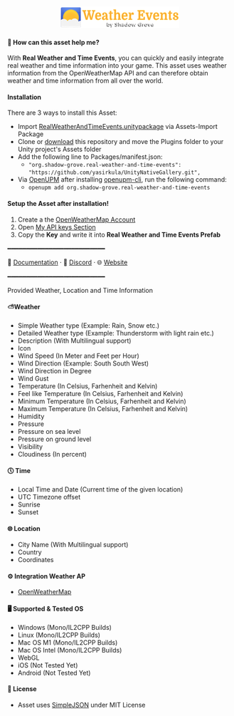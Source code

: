 <p align="center">
<img src="https://raw.githubusercontent.com/ShadowGroveGames/Real-Weather-and-Time-Events/main/ShadowGroveGames/Real%20Wether%20and%20Time%20Events/Resources/real-weather-and-time-events-banner.png">
</p>

#### 🏁 How can this asset help me?
With **Real Weather and Time Events**, you can quickly and easily integrate real weather and time information into your game. This asset uses weather information from the OpenWeatherMap API and can therefore obtain weather and time information from all over the world.

#### Installation
There are 3 ways to install this Asset:
- Import [RealWeatherAndTimeEvents.unitypackage](https://github.com/ShadowGroveGames/Real-Weather-and-Time-Events/releases "RealWeatherAndTimeEvents.unitypackage") via Assets-Import Package
- Clone or [download](https://github.com/ShadowGroveGames/Real-Weather-and-Time-Events/archive/main.zip "download") this repository and move the Plugins folder to your Unity project's Assets folder
- Add the following line to Packages/manifest.json:
    - `"org.shadow-grove.real-weather-and-time-events": "https://github.com/yasirkula/UnityNativeGallery.git",`
- Via [OpenUPM](https://openupm.com/) after installing [openupm-cli](https://github.com/openupm/openupm-cli#openupm-cli), run the following command:
    - `openupm add org.shadow-grove.real-weather-and-time-events`

#### Setup the Asset after installation!
1. Create a the [OpenWeatherMap Account](https://home.openweathermap.org/users/sign_up "OpenWeatherMap Account")
1. Open [My API keys Section](https://home.openweathermap.org/api_keys "My API keys Section")
1. Copy the **Key** and write it into **Real Weather and Time Events Prefab**

━━━━━━━━━━━━━━━━━━━━━━━━━━

📕 [Documentation](https://wiki.shadow-grove.org/en/real-weather-and-time-events "Documentation") · 💬 [Discord](https://discord.com/invite/hrTXpR3zaA "Discord") · 🌐 [Website](https://shadow-grove.org/ "Website")

━━━━━━━━━━━━━━━━━━━━━━━━━━

Provided Weather, Location and Time Information

#### ⛅Weather
- Simple Weather type (Example: Rain, Snow etc.)
- Detailed Weather type (Example: Thunderstorm with light rain etc.)
- Description (With Multilingual support)
- Icon
- Wind Speed (In Meter and Feet per Hour)
- Wind Direction (Example: South South West)
- Wind Direction in Degree
- Wind Gust
- Temperature (In Celsius, Farhenheit and Kelvin)
- Feel like Temperature (In Celsius, Farhenheit and Kelvin)
- Minimum Temperature (In Celsius, Farhenheit and Kelvin)
- Maximum Temperature (In Celsius, Farhenheit and Kelvin)
- Humidity
- Pressure
- Pressure on sea level
- Pressure on ground level
- Visibility
- Cloudiness (In percent)

#### 🕔 Time
- Local Time and Date (Current time of the given location)
- UTC Timezone offset
- Sunrise
- Sunset

#### 🌐 Location
- City Name (With Multilingual support)
- Country
- Coordinates

#### ⚙️ Integration Weather AP
- [OpenWeatherMap](https://openweathermap.org/ "OpenWeatherMap")

#### 🖥️ Supported & Tested OS
- Windows (Mono/IL2CPP Builds)
- Linux (Mono/IL2CPP Builds)
- Mac OS M1 (Mono/IL2CPP Builds)
- Mac OS Intel (Mono/IL2CPP Builds)
- WebGL
- iOS (Not Tested Yet)
- Android (Not Tested Yet)

#### 📜 License
- Asset uses [SimpleJSON](https://github.com/Bunny83/SimpleJSON "SimpleJSON") under MIT License
